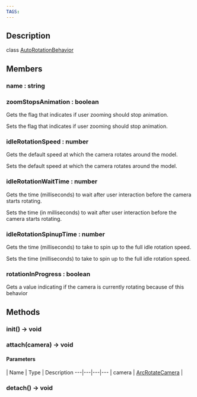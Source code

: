 ```yaml
---
TAGS:
---
```

## Description

class [AutoRotationBehavior](/classes/3.1/AutoRotationBehavior)



## Members

### name : string


### zoomStopsAnimation : boolean

Gets the flag that indicates if user zooming should stop animation.

Sets the flag that indicates if user zooming should stop animation.
### idleRotationSpeed : number

Gets the default speed at which the camera rotates around the model.

Sets the default speed at which the camera rotates around the model.
### idleRotationWaitTime : number

Gets the time (milliseconds) to wait after user interaction before the camera starts rotating.

Sets the time (in milliseconds) to wait after user interaction before the camera starts rotating.
### idleRotationSpinupTime : number

Gets the time (milliseconds) to take to spin up to the full idle rotation speed.

Sets the time (milliseconds) to take to spin up to the full idle rotation speed.
### rotationInProgress : boolean

Gets a value indicating if the camera is currently rotating because of this behavior
## Methods

### init() &rarr; void


### attach(camera) &rarr; void



#### Parameters
 | Name | Type | Description
---|---|---|---
 | camera | [ArcRotateCamera](/classes/3.1/ArcRotateCamera) | 

### detach() &rarr; void


